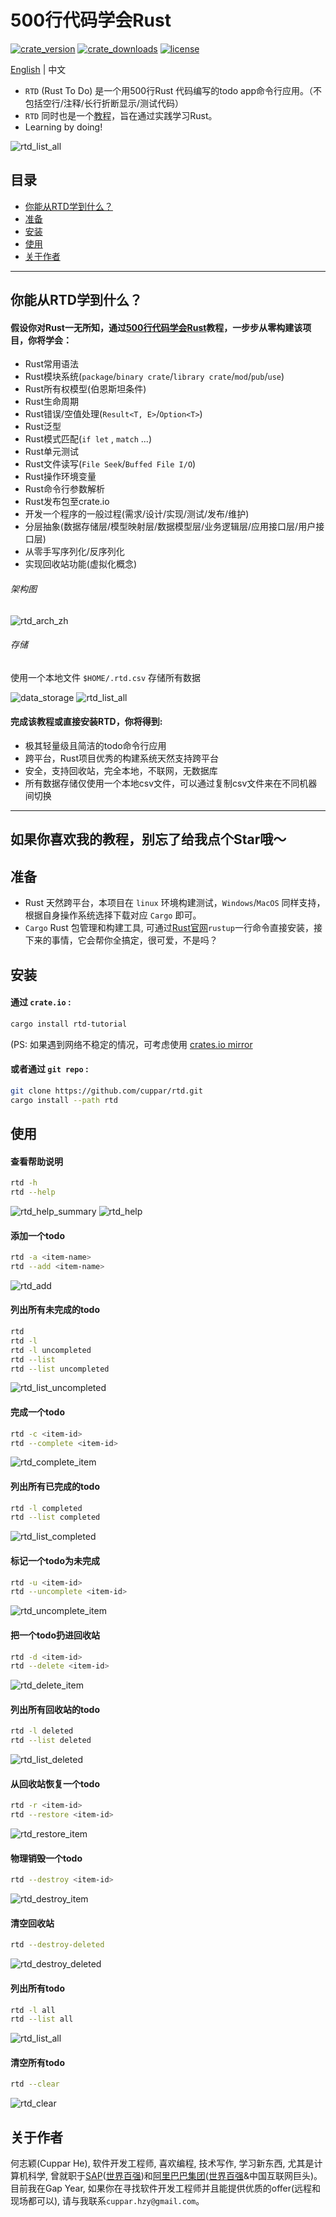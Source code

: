 # 500行代码学会Rust
[![crate_version](https://img.shields.io/crates/v/rtd-tutorial)](https://crates.io/crates/rtd-tutorial)
[![crate_downloads](https://img.shields.io/crates/d/rtd-tutorial?color=blue)](https://crates.io/crates/rtd-tutorial)
[![license](https://img.shields.io/crates/l/rtd-tutorial?color=red)](https://github.com/cuppar/rtd/blob/master/LICENSE)

[English](https://github.com/cuppar/rtd#learn-rust-by-500-lines-code) | 中文

- `RTD` (Rust To Do) 是一个用500行Rust 代码编写的todo app命令行应用。（不包括空行/注释/长行折断显示/测试代码）
- `RTD` 同时也是一个[教程](https://github.com/cuppar/rtd/wiki/%5Bzh%5D00_%E9%A6%96%E9%A1%B5)，旨在通过实践学习Rust。
- Learning by doing!

![rtd_list_all](Tutorial/doc/img/readme/rtd_list_all.png)

## 目录

- [你能从RTD学到什么？](#你能从rtd学到什么)
- [准备](#准备)
- [安装](#安装)
- [使用](#使用)
- [关于作者](#关于作者)

---

## 你能从RTD学到什么？

#### 假设你对Rust一无所知，通过[500行代码学会Rust](https://github.com/cuppar/rtd/wiki/%5Bzh%5D00_%E9%A6%96%E9%A1%B5)教程，一步步从零构建该项目，你将学会：
  - Rust常用语法
  - Rust模块系统(`package`/`binary crate`/`library crate`/`mod`/`pub`/`use`)
  - Rust所有权模型(伯恩斯坦条件)
  - Rust生命周期
  - Rust错误/空值处理(`Result<T, E>`/`Option<T>`)
  - Rust泛型
  - Rust模式匹配(`if let` , `match` ...)
  - Rust单元测试
  - Rust文件读写(`File Seek`/`Buffed File I/O`)
  - Rust操作环境变量
  - Rust命令行参数解析
  - Rust发布包至crate.io
  - 开发一个程序的一般过程(需求/设计/实现/测试/发布/维护)
  - 分层抽象(数据存储层/模型映射层/数据模型层/业务逻辑层/应用接口层/用户接口层)
  - 从零手写序列化/反序列化
  - 实现回收站功能(虚拟化概念)

###### 架构图

![rtd_arch_zh](Tutorial/doc/img/readme/rtd_arch_zh.svg)

###### 存储
使用一个本地文件 `$HOME/.rtd.csv` 存储所有数据

![data_storage](Tutorial/doc/img/readme/csv.png)
![rtd_list_all](Tutorial/doc/img/readme/rtd_list_all.png)

#### 完成该教程或直接安装RTD，你将得到:
  - 极其轻量级且简洁的todo命令行应用
  - 跨平台，Rust项目优秀的构建系统天然支持跨平台
  - 安全，支持回收站，完全本地，不联网，无数据库
  - 所有数据存储仅使用一个本地csv文件，可以通过复制csv文件来在不同机器间切换

---
如果你喜欢我的教程，别忘了给我点个Star哦～
---

## 准备

- Rust 天然跨平台，本项目在 `linux` 环境构建测试，`Windows`/`MacOS` 同样支持，根据自身操作系统选择下载对应 `Cargo` 即可。
- `Cargo` Rust 包管理和构建工具, 可通过[Rust官网](https://www.rust-lang.org/tools/install)`rustup`一行命令直接安装，接下来的事情，它会帮你全搞定，很可爱，不是吗？

## 安装

#### 通过 `crate.io` :

```bash
cargo install rtd-tutorial
```

(PS: 如果遇到网络不稳定的情况，可考虑使用 [crates.io mirror](https://rsproxy.cn/)

#### 或者通过 `git repo` :
```bash
git clone https://github.com/cuppar/rtd.git
cargo install --path rtd
```

## 使用

#### 查看帮助说明
```bash
rtd -h
rtd --help
```

![rtd_help_summary](Tutorial/doc/img/readme/rtd_help_summary.png)
![rtd_help](Tutorial/doc/img/readme/rtd_help.png)

#### 添加一个todo
```bash
rtd -a <item-name>
rtd --add <item-name>
```

![rtd_add](Tutorial/doc/img/readme/rtd_add.png)

#### 列出所有未完成的todo
```bash
rtd
rtd -l
rtd -l uncompleted
rtd --list
rtd --list uncompleted
```

![rtd_list_uncompleted](Tutorial/doc/img/readme/rtd_list_uncompleted.png)

#### 完成一个todo
```bash
rtd -c <item-id>
rtd --complete <item-id>
```

![rtd_complete_item](Tutorial/doc/img/readme/rtd_complete_item.png)

#### 列出所有已完成的todo
```bash
rtd -l completed
rtd --list completed
```

![rtd_list_completed](Tutorial/doc/img/readme/rtd_list_completed.png)

#### 标记一个todo为未完成
```bash
rtd -u <item-id>
rtd --uncomplete <item-id>
```

![rtd_uncomplete_item](Tutorial/doc/img/readme/rtd_uncomplete_item.png)

#### 把一个todo扔进回收站
```bash
rtd -d <item-id>
rtd --delete <item-id>
```

![rtd_delete_item](Tutorial/doc/img/readme/rtd_delete_item.png)

#### 列出所有回收站的todo
```bash
rtd -l deleted
rtd --list deleted
```

![rtd_list_deleted](Tutorial/doc/img/readme/rtd_list_deleted.png)

#### 从回收站恢复一个todo
```bash
rtd -r <item-id>
rtd --restore <item-id>
```

![rtd_restore_item](Tutorial/doc/img/readme/rtd_restore_item.png)

#### 物理销毁一个todo
```bash
rtd --destroy <item-id>
```

![rtd_destroy_item](Tutorial/doc/img/readme/rtd_destroy_item.png)

#### 清空回收站
```bash
rtd --destroy-deleted
```

![rtd_destroy_deleted](Tutorial/doc/img/readme/rtd_destroy_deleted.png)

#### 列出所有todo
```bash
rtd -l all
rtd --list all
```

![rtd_list_all](Tutorial/doc/img/readme/rtd_list_all.png)

#### 清空所有todo
```bash
rtd --clear
```

![rtd_clear](Tutorial/doc/img/readme/rtd_clear.png)

## 关于作者

何志颖(Cuppar He), 软件开发工程师, 喜欢编程, 技术写作, 学习新东西, 尤其是计算机科学, 曾就职于[SAP](https://www.sap.com/)([世界百强](https://www.rankingthebrands.com/Brand-detail.aspx?brandID=22))和[阿里巴巴集团](https://www.alibabagroup.com/)([世界百强](https://www.rankingthebrands.com/Brand-detail.aspx?brandID=6245)&中国互联网巨头)。目前我在Gap Year, 如果你在寻找软件开发工程师并且能提供优质的offer(远程和现场都可以), 请与我联系`cuppar.hzy@gmail.com`。